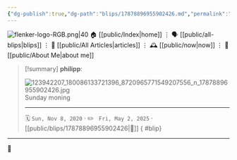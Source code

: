```yaml
---
{"dg-publish":true,"dg-path":"blips/17878896955902426.md","permalink":"/blips/17878896955902426/","title":"philipp on instagram @ 2020-11-08","created":"2020-11-08T07:52:00","updated":"2025-05-02T17:43:07"}
---
```



<div class="transclusion internal-embed is-loaded"><div class="markdown-embed">




![flenker-logo-RGB.png|40](/img/user/attachments/flenker-logo-RGB.png)
🏠 [[public/Index\|home]]  ⋮ 🗣️ [[public/all-blips\|blips]] ⋮  📝 [[public/All Articles\|articles]]  ⋮ 🕰️ [[public/now\|now]] ⋮ 🪪 [[public/About Me\|about me]]


</div></div>


> [!summary] **philipp**:
>
> ![123942207_180086133721396_8720965771549207556_n_17878896955902426.jpg](/img/user/attachments/123942207_180086133721396_8720965771549207556_n_17878896955902426.jpg)
> Sunday moning
> - - -
>
> 🗓️ <code>Sun, Nov 8, 2020</code>  · ✏️ <code> Fri, May 2, 2025</code>  · [[public/blips/17878896955902426\|🔗]]
{ #blip}


- - -

 👾
